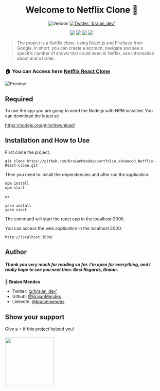 <h1 align="center">Welcome to Netflix Clone 👋</h1>
<p align="center">
  <img alt="Version" src="https://img.shields.io/badge/version-0.1.0-blue.svg?cacheSeconds=2592000" />
  <a href="https://twitter.com/braian_dev" target="_blank">
    <img alt="Twitter: 'braian_dev'" src="https://img.shields.io/twitter/follow/braian_dev.svg?style=social" />
  </a>
</p>

<p align="center">

<img src="https://img.shields.io/badge/Made%20With-React.js-61DAFB?logo=react&style=for-the-badge">
<img src="https://img.shields.io/badge/Made%20With-Firebase-FFCA28?logo=firebase&style=for-the-badge">
<img src="https://img.shields.io/badge/Made%20With-StyledComponents-DB7093?logo=styled-components&style=for-the-badge">
<img src="https://img.shields.io/badge/Made%20With-Yarn-2C8EBB?logo=yarn&style=for-the-badge">

</p>

> The project is a Netflix clone, using React.js and Firebase from Google. In short, you can create a account, navigate and see a specific number of shows that could been in Netflix, see information about and a trailer.


### 🏠 You can Access here [Netflix React Clone](https://netflix-portfolio-braian.vercel.app/)

![Preview](netflix-preview.png?raw=true)


<h2>Required</h2>

To use the app you are going to need the Node.js with NPM installed.
You can download the latest at:

https://nodejs.org/pt-br/download/


<h2>Installation and How to Use</h2>

First clone the project.
```
git clone https://github.com/BraianMendes/portfolio_advanced_Netflix-React-Clone.git
```

Then you need to install the dependencies and after run the application.

```
npm install
npm start
```

or

```
yarn install
yarn start
```

The command will start the react app in the localhost:3000.

You can access the web application in the localhost:3000.
```
http://localhost:3000/
```

## Author

<h5>Thank you very much for reading so far. I'm open for everything, and I really hope to see you next time. Best Regards, Braian.</h5>

👤 **Braian Mendes**

* Twitter: [@'braian_dev'](https://twitter.com/braian_dev)
* Github: [@BraianMendes](https://github.com/BraianMendes)
* LinkedIn: [@braianmendes](https://linkedin.com/in/braianmendes)

## Show your support

Give a ⭐️ if this project helped you!

<a href="https://www.patreon.com/braian_dev">
  <img src="https://c5.patreon.com/external/logo/become_a_patron_button@2x.png" width="160">
</a>